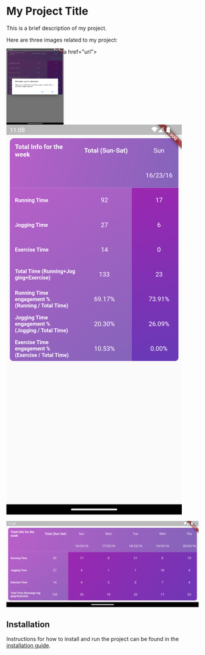 

# My Project Title

This is a brief description of my project. 

Here are three images related to my project:

a href="url"><img src="https://raw.githubusercontent.com/Ajayjyothish/scrollableTable/main/images/Screenshot_1682185116.png" align="left" height="200" width="150" ></a>

![Image 2](https://raw.githubusercontent.com/Ajayjyothish/scrollableTable/main/images/Screenshot_1682185120.png)

![Image 3](https://raw.githubusercontent.com/Ajayjyothish/scrollableTable/main/images/Screenshot_1682185126.png)

## Installation

Instructions for how to install and run the project can be found in the [installation guide](./installation.md).
